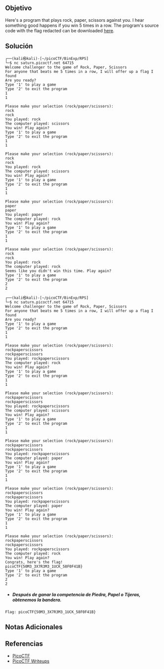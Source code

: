 ## Objetivo
Here's a program that plays rock, paper, scissors against you. I hear something good happens if you win 5 times in a row. The program's source code with the flag redacted can be downloaded [here](https://artifacts.picoctf.net/c/145/game-redacted.c).
## Solución
```
┌──(kali㉿kali)-[~/picoCTF/BinExp/RPS]
└─$ nc saturn.picoctf.net 64715
Welcome challenger to the game of Rock, Paper, Scissors
For anyone that beats me 5 times in a row, I will offer up a flag I found
Are you ready?
Type '1' to play a game
Type '2' to exit the program
1
1

Please make your selection (rock/paper/scissors):
rock
rock
You played: rock
The computer played: scissors
You win! Play again?
Type '1' to play a game
Type '2' to exit the program
1
1

Please make your selection (rock/paper/scissors):
rock
rock
You played: rock
The computer played: scissors
You win! Play again?
Type '1' to play a game
Type '2' to exit the program
1
1

Please make your selection (rock/paper/scissors):
paper
paper
You played: paper
The computer played: rock
You win! Play again?
Type '1' to play a game
Type '2' to exit the program
1
1

Please make your selection (rock/paper/scissors):
rock
rock
You played: rock
The computer played: rock
Seems like you didn't win this time. Play again?
Type '1' to play a game
Type '2' to exit the program
2
2
                                                                                                                  
┌──(kali㉿kali)-[~/picoCTF/BinExp/RPS]
└─$ nc saturn.picoctf.net 64715
Welcome challenger to the game of Rock, Paper, Scissors
For anyone that beats me 5 times in a row, I will offer up a flag I found
Are you ready?
Type '1' to play a game
Type '2' to exit the program
1
1

Please make your selection (rock/paper/scissors):
rockpaperscissors
rockpaperscissors
You played: rockpaperscissors
The computer played: rock
You win! Play again?
Type '1' to play a game
Type '2' to exit the program
1
1

Please make your selection (rock/paper/scissors):
rockpaperscissors
rockpaperscissors
You played: rockpaperscissors
The computer played: scissors
You win! Play again?
Type '1' to play a game
Type '2' to exit the program
1
1

Please make your selection (rock/paper/scissors):
rockpaperscissors
rockpaperscissors
You played: rockpaperscissors
The computer played: paper
You win! Play again?
Type '1' to play a game
Type '2' to exit the program
1
1

Please make your selection (rock/paper/scissors):
rockpaperscissors
rockpaperscissors
You played: rockpaperscissors
The computer played: paper
You win! Play again?
Type '1' to play a game
Type '2' to exit the program
1
1

Please make your selection (rock/paper/scissors):
rockpaperscissors
rockpaperscissors
You played: rockpaperscissors
The computer played: rock
You win! Play again?
Congrats, here's the flag!
picoCTF{50M3_3X7R3M3_1UCK_58F0F41B}
Type '1' to play a game
Type '2' to exit the program
2
2
```

- ##### Después de ganar la competencia de Piedra, Papel o Tijeras, obtenemos la bandera.
```
Flag: picoCTF{50M3_3X7R3M3_1UCK_58F0F41B}
```
## Notas Adicionales
## Referencias
- [PicoCTF](https://play.picoctf.org)
- [PicoCTF Writeups](https://www.youtube.com/playlist?list=PLDo9DMLZyP6kTZ8Td37-LdbAx4-yNfHBl&authuser=0)